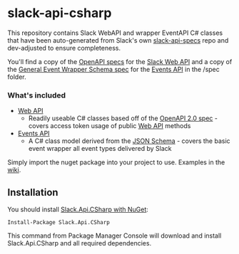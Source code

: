 # slack-api-csharp
This repository contains Slack WebAPI and wrapper EventAPI C# classes that have been auto-generated from Slack's own [slack-api-specs] repo and dev-adjusted to ensure completeness. 

You'll find a copy of the [OpenAPI specs](https://swagger.io/specification/) for the [Slack Web API](https://api.slack.com/web) and a copy of the [General Event Wrapper Schema spec](spec/EventsApi/slack_common_event_wrapper_schema.json) for the [Events API](https://api.slack.com/events-api) in the /spec folder.
### What's included
* [Web API](web-api)
    - Readily useable C# classes based off of the [OpenAPI 2.0 spec](spec/WebApi/slack_web_openapi_v2.json) - covers access token usage of public [Web API](https://api.slack.com/web) methods
* [Events API](events-api)
    - A C# class model derived from the [JSON Schema](events-api/slack_common_event_wrapper_schema.json) - covers the basic event wrapper all event types delivered by Slack

Simply import the nuget package into your project to use. 
Examples in the [wiki](https://github.com/JamesMarcogliese/slack-api-csharp/wiki).

## Installation

You should install [Slack.Api.CSharp with NuGet](https://www.nuget.org/packages/Slack.Api.CSharp/):

    Install-Package Slack.Api.CSharp

This command from Package Manager Console will download and install Slack.Api.CSharp and all required dependencies.

   [slack-api-specs]: <https://github.com/slackapi/slack-api-specs>